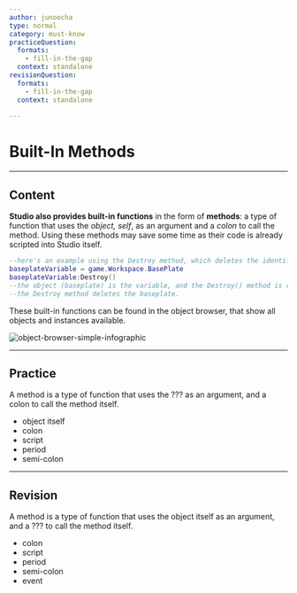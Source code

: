 ```yaml
---
author: junoocha
type: normal
category: must-know
practiceQuestion:
  formats:
    - fill-in-the-gap
  context: standalone
revisionQuestion:
  formats:
    - fill-in-the-gap
  context: standalone

---
```


# Built-In Methods
---

## Content

**Studio also provides built-in functions** in the form of **methods**: a type of function that uses the *object, self*, as an argument and a *colon* to call the method. Using these methods may save some time as their code is already scripted into Studio itself.

```lua
--here's an example using the Destroy method, which deletes the identified object.
baseplateVariable = game.Workspace.BasePlate
baseplateVariable:Destroy()
--the object (baseplate) is the variable, and the Destroy() method is called using the colon
--the Destroy method deletes the baseplate.
```
These built-in functions can be found in the object browser, that show all objects and instances available.

![object-browser-simple-infographic](https://img.enkipro.com/a6647a6fa5097bd5111f6105e1b9e807.png)

---

## Practice

A method is a type of function that uses the ??? as an argument, and a colon to call the method itself.

- object itself
- colon
- script
- period
- semi-colon


---

## Revision

A method is a type of function that uses the object itself as an argument, and a ??? to call the method itself.

- colon
- script
- period
- semi-colon
- event
